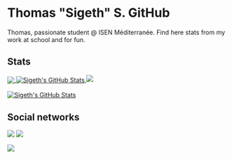 # Thomas "Sigeth" S. GitHub

Thomas, passionate student @ ISEN Méditerranée. Find here stats from my work at school and for fun.

## Stats
<a href="https://github.com/Sigeth">
  <img align="center" src="https://github-readme-stats.vercel.app/api/top-langs/?username=Sigeth&title_color=ffffff&text_color=c9cacc&icon_color=2bbc8a&bg_color=642eda&size_weight=1&count_weight=2&layout=pie&langs_count=20" />
</a>
<a href="https://github.com/Sigeth">
  <img align="center" src="https://github-readme-stats.vercel.app/api?username=Sigeth&show_icons=true&line_height=27&count_private=true&title_color=ffffff&text_color=c9cacc&icon_color=2bbc8a&bg_color=642eda" alt="Sigeth's GitHub Stats" />
</a>
<a href="http://www.github.com/Sigeth">
  <img src="https://github-readme-streak-stats.herokuapp.com/?user=Sigeth&stroke=ffffff&title_color=ffffff&text_color=c9cacc&icon_color=2bbc8a&bg_color=642eda&ring=642eda&fire=0891b2&currStreakNum=ffffff&currStreakLabel=0891b2&sideNums=ffffff&sideLabels=ffffff&dates=ffffff&hide_border=true" />
</a>
<br><br>
<a href="https://wakatime.com/@Sigeth">
  <img align="center" src="https://github-readme-stats.vercel.app/api/wakatime?username=@Sigeth&title_color=ffffff&text_color=c9cacc&icon_color=2bbc8a&bg_color=642eda&langs_count=20" alt="Sigeth's GitHub Stats" />
</a>

## Social networks
![](https://img.shields.io/twitter/follow/TSigeth?style=social)
![](https://img.shields.io/youtube/channel/subscribers/UC-kdZAQBM7sfqHNrL3RFscA?style=social)


![](https://hit.yhype.me/github/profile?user_id=52868615)
<!-- Resources -->
<!-- Icons: https://simpleicons.org/ -->
<!-- GitHub Stats: https://github.com/anuraghazra/github-readme-stats -->
<!-- Emojis: https://emojipedia.org/emoji/ -->
<!-- HTML Emojis: https://www.fileformat.info/index.htm -->
<!-- Shields: https://shields.io/ -->
<!-- Awesome GitHub Profile README: https://github.com/abhisheknaiidu/awesome-github-profile-readme -->
